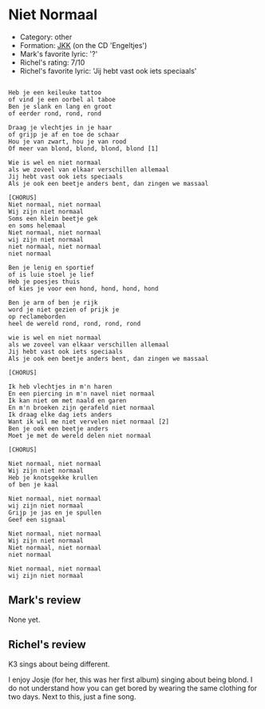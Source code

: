 # Niet Normaal

 * Category: other
 * Formation: [JKK](Jkk.md) (on the CD 'Engeltjes')
 * Mark's favorite lyric: '?'
 * Richel's rating: 7/10
 * Richel's favorite lyric: 'Jij hebt vast ook iets speciaals'

```

Heb je een keileuke tattoo
of vind je een oorbel al taboe
Ben je slank en lang en groot
of eerder rond, rond, rond

Draag je vlechtjes in je haar
of grijp je af en toe de schaar
Hou je van zwart, hou je van rood
Of meer van blond, blond, blond, blond [1]

Wie is wel en niet normaal
als we zoveel van elkaar verschillen allemaal
Jij hebt vast ook iets speciaals
Als je ook een beetje anders bent, dan zingen we massaal

[CHORUS]
Niet normaal, niet normaal
Wij zijn niet normaal
Soms een klein beetje gek
en soms helemaal
Niet normaal, niet normaal
wij zijn niet normaal
niet normaal, niet normaal
niet normaal

Ben je lenig en sportief
of is luie stoel je lief
Heb je poesjes thuis
of kies je voor een hond, hond, hond, hond

Ben je arm of ben je rijk
word je niet gezien of prijk je
op reclameborden
heel de wereld rond, rond, rond, rond

wie is wel en niet normaal
als we zoveel van elkaar verschillen allemaal
Jij hebt vast ook iets speciaals
Als je ook een beetje anders bent, dan zingen we massaal

[CHORUS]

Ik heb vlechtjes in m'n haren
En een piercing in m'n navel niet normaal
Ik kan niet om met naald en garen
En m'n broeken zijn gerafeld niet normaal
Ik draag elke dag iets anders
Want ik wil me niet vervelen niet normaal [2]
Ben je ook een beetje anders
Moet je met de wereld delen niet normaal

[CHORUS]

Niet normaal, niet normaal
Wij zijn niet normaal
Heb je knotsgekke krullen
of ben je kaal

Niet normaal, niet normaal
wij zijn niet normaal
Grijp je jas en je spullen
Geef een signaal

Niet normaal, niet normaal
Wij zijn niet normaal
Niet normaal, niet normaal
niet normaal

Niet normaal, niet normaal
wij zijn niet normaal

```

## Mark's review

None yet.

## Richel's review

K3 sings about being different.

I enjoy Josje (for her, this was her first album) singing about being blond. I do not understand how you can get
bored by wearing the same clothing for two days. Next to this, just a fine song.
